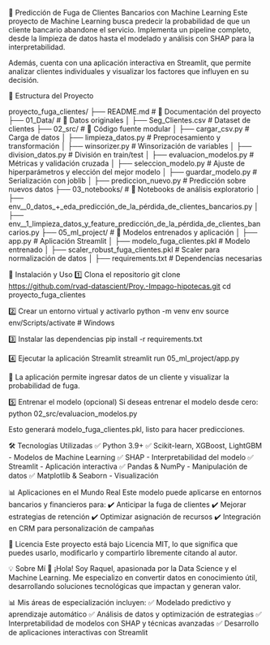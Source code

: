 💼 Predicción de Fuga de Clientes Bancarios con Machine Learning
Este proyecto de Machine Learning busca predecir la probabilidad de que un cliente bancario abandone el servicio. Implementa un pipeline completo, desde la limpieza de datos hasta el modelado y análisis con SHAP para la interpretabilidad.

Además, cuenta con una aplicación interactiva en Streamlit, que permite analizar clientes individuales y visualizar los factores que influyen en su decisión.

📂 Estructura del Proyecto

proyecto_fuga_clientes/
├── README.md                   # 📌 Documentación del proyecto
├── 01_Data/                    # 📂 Datos originales
│   ├── Seg_Clientes.csv        # Dataset de clientes
├── 02_src/                     # 📂 Código fuente modular
│   ├── cargar_csv.py           # Carga de datos
│   ├── limpieza_datos.py       # Preprocesamiento y transformación
│   ├── winsorizer.py           # Winsorización de variables
│   ├── division_datos.py       # División en train/test
│   ├── evaluacion_modelos.py   # Métricas y validación cruzada
│   ├── seleccion_modelo.py     # Ajuste de hiperparámetros y elección del mejor modelo
│   ├── guardar_modelo.py       # Serialización con joblib
│   ├── prediccion_nuevo.py     # Predicción sobre nuevos datos
├── 03_notebooks/               # 📂 Notebooks de análisis exploratorio
│   ├── env__0_datos_+_eda_predicción_de_la_pérdida_de_clientes_bancarios.py
│   ├── env__1_limpieza_datos_y_feature_predicción_de_la_pérdida_de_clientes_bancarios.py
├── 05_ml_project/               # 📂 Modelos entrenados y aplicación
│   ├── app.py                  # Aplicación Streamlit
│   ├── modelo_fuga_clientes.pkl # Modelo entrenado
│   ├── scaler_robust_fuga_clientes.pkl  # Scaler para normalización de datos
│   ├── requirements.txt         # Dependencias necesarias

🚀 Instalación y Uso
1️⃣ Clona el repositorio
git clone https://github.com/rvad-datascient/Proy.-Impago-hipotecas.git
cd proyecto_fuga_clientes

2️⃣ Crear un entorno virtual y activarlo
python -m venv env
source env/Scripts/activate  # Windows

3️⃣ Instalar las dependencias
pip install -r requirements.txt

4️⃣ Ejecutar la aplicación Streamlit
streamlit run 05_ml_project/app.py

📌 La aplicación permite ingresar datos de un cliente y visualizar la probabilidad de fuga.

5️⃣ Entrenar el modelo (opcional) Si deseas entrenar el modelo desde cero:
python 02_src/evaluacion_modelos.py

Esto generará modelo_fuga_clientes.pkl, listo para hacer predicciones.

🛠 Tecnologías Utilizadas
✅ Python 3.9+ ✅ Scikit-learn, XGBoost, LightGBM - Modelos de Machine Learning ✅ SHAP - Interpretabilidad del modelo ✅ Streamlit - Aplicación interactiva ✅ Pandas & NumPy - Manipulación de datos ✅ Matplotlib & Seaborn - Visualización

📊 Aplicaciones en el Mundo Real
Este modelo puede aplicarse en entornos bancarios y financieros para: ✔️ Anticipar la fuga de clientes ✔️ Mejorar estrategias de retención ✔️ Optimizar asignación de recursos ✔️ Integración en CRM para personalización de campañas

📜 Licencia
Este proyecto está bajo Licencia MIT, lo que significa que puedes usarlo, modificarlo y compartirlo libremente citando al autor.

💡 Sobre Mí
👋 ¡Hola! Soy Raquel, apasionada por la Data Science y el Machine Learning. Me especializo en convertir datos en conocimiento útil, desarrollando soluciones tecnológicas que impactan y generan valor.

📊 Mis áreas de especialización incluyen: ✅ Modelado predictivo y aprendizaje automático ✅ Análisis de datos y optimización de estrategias ✅ Interpretabilidad de modelos con SHAP y técnicas avanzadas ✅ Desarrollo de aplicaciones interactivas con Streamlit